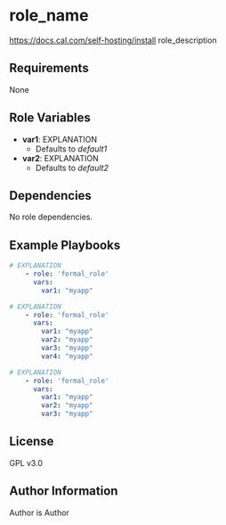 role_name
=========
https://docs.cal.com/self-hosting/install
role_description

Requirements
------------

None

Role Variables
--------------

- **var1**: EXPLANATION
  - Defaults to *default1*
- **var2**: EXPLANATION
  - Defaults to *default2*

Dependencies
------------

No role dependencies.

Example Playbooks
----------------

```yaml
# EXPLANATION
    - role: 'formal_role'
      vars:
        var1: "myapp"
```

```yaml
# EXPLANATION
    - role: 'formal_role'
      vars:
        var1: "myapp"
        var2: "myapp"
        var3: "myapp"
        var4: "myapp"
```

```yaml
# EXPLANATION
    - role: 'formal_role'
      vars:
        var1: "myapp"
        var2: "myapp"
        var3: "myapp"
```

License
-------

GPL v3.0

Author Information
------------------

Author is Author
